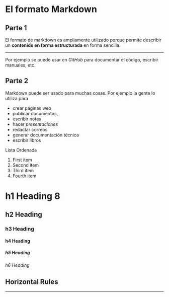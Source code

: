 # El formato Markdown
## Parte 1
El formato de markdown es ampliamente utilizado porque permite describir un **contenido en forma estructurada** en forma sencilla.

---

Por ejemplo se puede usar en *GitHub* para documentar el código, escribir manuales, etc.

## Parte 2
Markdown puede ser usado para muchas cosas. Por ejemplo la gente lo utiliza para

* crear páginas web
* publicar documentos,
* escribir notas
* hacer *presentaciones*
* redactar correos
* generar documentación técnica
* escribir libros

Lista Ordenada

1. First item
2. Second item
3. Third item
4. Fourth item



# h1 Heading 8
## h2 Heading
### h3 Heading
#### h4 Heading
##### h5 Heading
###### h6 Heading

## Horizontal Rules
---